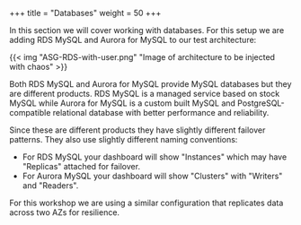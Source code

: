 +++
title = "Databases"
weight = 50
+++

In this section we will cover working with databases. For this setup we are adding RDS MySQL and Aurora for MySQL to our test architecture:

{{< img "ASG-RDS-with-user.png" "Image of architecture to be injected with chaos" >}}

Both RDS MySQL and Aurora for MySQL provide MySQL databases but they are different products. RDS MySQL is a managed service based on stock MySQL while Aurora for MySQL is a custom built MySQL and PostgreSQL-compatible relational database with better performance and reliability.

Since these are different products they have slightly different failover patterns. They also use slightly different naming conventions:

* For RDS MySQL your dashboard will show "Instances" which may have "Replicas" attached for failover.
* For Aurora MySQL your dashboard will show "Clusters" with "Writers" and "Readers". 

For this workshop we are using a similar configuration that replicates data across two AZs for resilience.
